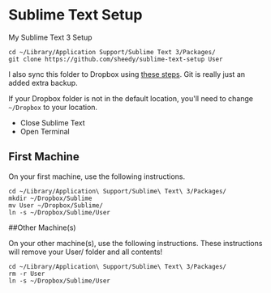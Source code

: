 Sublime Text Setup
==================

My Sublime Text 3 Setup

```
cd ~/Library/Application Support/Sublime Text 3/Packages/
git clone https://github.com/sheedy/sublime-text-setup User
```

I also sync this folder to Dropbox using [these steps](https://sublime.wbond.net/docs/syncing#dropbox-osx). Git is really just an added extra backup.

If your Dropbox folder is not in the default location, you'll need to change ``~/Dropbox`` to your location.

- Close Sublime Text
- Open Terminal

## First Machine

On your first machine, use the following instructions.

```
cd ~/Library/Application\ Support/Sublime\ Text\ 3/Packages/
mkdir ~/Dropbox/Sublime
mv User ~/Dropbox/Sublime/
ln -s ~/Dropbox/Sublime/User
```

##Other Machine(s)

On your other machine(s), use the following instructions. These instructions will remove your User/ folder and all contents!

```
cd ~/Library/Application\ Support/Sublime\ Text\ 3/Packages/
rm -r User
ln -s ~/Dropbox/Sublime/User
```
